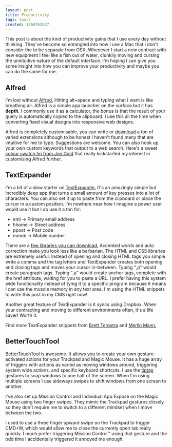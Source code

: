 ```yaml
---
layout: post
title: Productivity
tags: tools
created: 1360762637
---
```

This post is about the kind of productivity gains that I use every day without thinking. They've become so entangled into how I use a Mac that I don't consider the to be separate from OSX. Whenever I start a new contract with new equipment I feel like a fish out of water, clunkily moving and cursing the unintuitive nature of the default interface. I'm hoping I can give you some insight into how you can improve your productivity and maybe you can do the same for me.

## Alfred

I'm lost without <a href="http://www.alfredapp.com/">Alfred.</a> Hitting alt+space and typing what I want is like breathing air. Alfred is a simple app launcher on the surface but it has <strong>depth.</strong> I commonly use it as a calculator, the bonus is that the result of your query is automatically copied to the clipboard. I use this all the time when converting fixed visual designs into responsive web designs.

Alfred is completely customisable, you can write or <a href="http://support.alfredapp.com/extensions">download</a> a ton of varied extensions although to be honest I haven't found many that are intuitive for me to type. Suggestions are welcome. You can also hook up your own custom keywords that output to a web search. Here's a sweet <a href="https://twitter.com/jongold/status/33844503236317184">colour swatch tip from Jon Gold</a> that really kickstarted my interest in customising Alfred further.

## TextExpander

I'm a bit of a slow starter on <a href="http://smilesoftware.com/TextExpander/index.html">TextExpander.</a> It's an amazingly simple but incredibly deep app that turns a small amount of key presses into a lot of characters. You can also set it up to paste from the clipboard or place the cursor in a custom position. I'm nowhere near how I imagine a power user would use it but I do use it a ton for:

<ul>
	<li>eml -> Primary email address</li>
<li>hhome -> Street address </li>
<li>ppost -> Post code</li>
<li>mmob -> Mobile number</li>
</ul>

There are a <a href="http://smilesoftware.com/TextExpander/snippets.html">few libraries you can download.</a> Accented words and auto correction make you look less like a barbarian. The HTML and CSS libraries are extremely useful. Instead of opening and closing HTML tags you simple write a comma and the tag letters and TextExpander creates both opening and closing tags and moves your cursor in-between. Typing <q>,p</q> would create paragraph tags. Typing <q>,a</q> would create anchor tags, complete with the href attribute, waiting for you to paste a URL. I prefer having this system wide functionality instead of tying it to a specific program because it means I can use the muscle memory in any text area. I'm using the HTML snippets to write this post in my CMS right now!

Another great feature of TextExpander is it syncs using Dropbox. When your contracting and moving to different environments often, it's a life saver! Worth it.

Find more TextExpander snippets from <a href="http://brettterpstra.com/projects/te-tools/">Brett Terpstra</a> and <a href="http://www.43folders.com/2006/09/05/textexpander-review">Merlin Mann.</a>

## BetterTouchTool

<a href="http://www.boastr.de/">BetterTouchTool</a> is awesome. It allows you to create your own gesture-activated actions for your Trackpad and Magic Mouse. It has a huge array of triggers with actions as varied as moving windows around, triggering system wide actions, and specific keyboard shortcuts. I use the <a href="http://blog.boastr.net/?p=596">tiptap</a> gestures to snap windows to one half of the screen. When I'm using multiple screens I use sideways swipes to shift windows from one screen to another.

I've also set up Mission Control and Individual App Expose on the Magic Mouse using two finger swipes. They mimic the Trackpad gestures closely so they don't require me to switch to a different mindset when I move between the two.

I used to use a three finger upward swipe on the Trackpad to trigger CMD+W, which would allow me to close the currently open tab really quickly. I much prefer triggering Mission Control&trade; using that gesture and the odd time I accidentally triggered it annoyed me enough.
